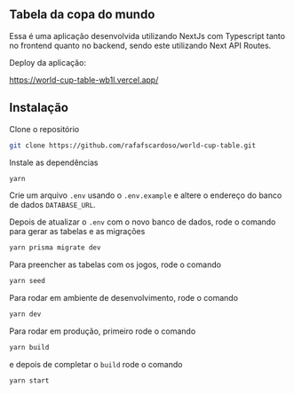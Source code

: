 ## Tabela da copa do mundo

Essa é uma aplicação desenvolvida utilizando NextJs com Typescript tanto no frontend quanto no backend, sendo este utilizando Next API Routes.

Deploy da aplicação:

https://world-cup-table-wb1l.vercel.app/

## Instalação

Clone o repositório

```bash
git clone https://github.com/rafafscardoso/world-cup-table.git
```

Instale as dependências

```bash
yarn
```

Crie um arquivo `.env` usando o `.env.example` e altere o endereço do banco de dados `DATABASE_URL`.

Depois de atualizar o `.env` com o novo banco de dados, rode o comando para gerar as tabelas e as migrações

```bash
yarn prisma migrate dev
```

Para preencher as tabelas com os jogos, rode o comando

```bash
yarn seed
```

Para rodar em ambiente de desenvolvimento, rode o comando

```bash
yarn dev
```

Para rodar em produção, primeiro rode o comando

```bash
yarn build
```

e depois de completar o `build` rode o comando

```bash
yarn start
```
